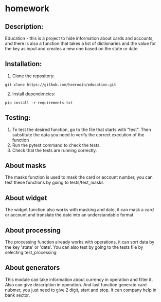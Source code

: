 # homework
## Description:
Education - this is a project to hide information about cards and accounts, and there is also a function that takes a list of dictionaries and the value for the key as input and creates a new one based on the state or date
## Installation:

1. Clone the repository:
```
git clone https://github.com/heerooin/education.git
```
2. Install dependencies:
```
pip install -r requirements.txt
```
## Testing:
1. To test the desired function, go to the file that starts with "test". Then substitute the data you need to verify the correct execution of the function
2. Run the pytest command to check the tests.
3. Check that the tests are running correctly.

## About masks

The masks function is used to mask the card or account number, you can test these functions by going to tests/test_masks

## About widget

The widget function also works with masking and date, it can mask a card or account and translate the date into an understandable format

## About processing

The processing function already works with operations, it can sort data by the key 'state' or 'date'. You can also test by going to the tests file by selecting test_processing

## About generators

This module can take information about currency in operation and filter it. Also can give description in operation.
And last function generate card nubmer, you just need to give 2 digit, start and stop. It can company help in bank sector.
